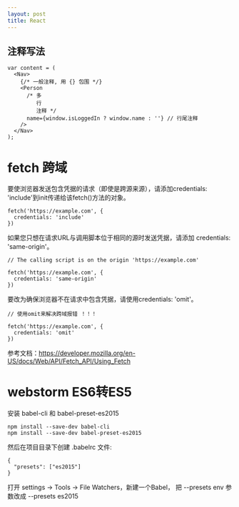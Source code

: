 ```yaml
---
layout: post
title: React
---
```


## 注释写法

	var content = (
	  <Nav>
	    {/* 一般注释, 用 {} 包围 */}
	    <Person
	      /* 多
	         行
	         注释 */
	      name={window.isLoggedIn ? window.name : ''} // 行尾注释
	    />
	  </Nav>
	);


# fetch 跨域

要使浏览器发送包含凭据的请求（即使是跨源来源），请添加credentials: 'include'到init传递给该fetch()方法的对象。

	fetch('https://example.com', {
	  credentials: 'include'  
	})

如果您只想在请求URL与调用脚本位于相同的源时发送凭据，请添加  credentials: 'same-origin'。

	// The calling script is on the origin 'https://example.com'
	
	fetch('https://example.com', {
	  credentials: 'same-origin'  
	})


要改为确保浏览器不在请求中包含凭据，请使用credentials: 'omit'。

	// 使用omit来解决跨域报错 ！！！

	fetch('https://example.com', {
	  credentials: 'omit'  
	})

参考文档：https://developer.mozilla.org/en-US/docs/Web/API/Fetch_API/Using_Fetch


# webstorm ES6转ES5

安装 babel-cli 和 babel-preset-es2015

	npm install --save-dev babel-cli
	npm install --save-dev babel-preset-es2015

然后在项目目录下创建 .babelrc 文件:

	{
	  "presets": ["es2015"]
	}

打开 settings -> Tools -> File Watchers，新建一个Babel， 把 --presets env 参数改成 --presets es2015